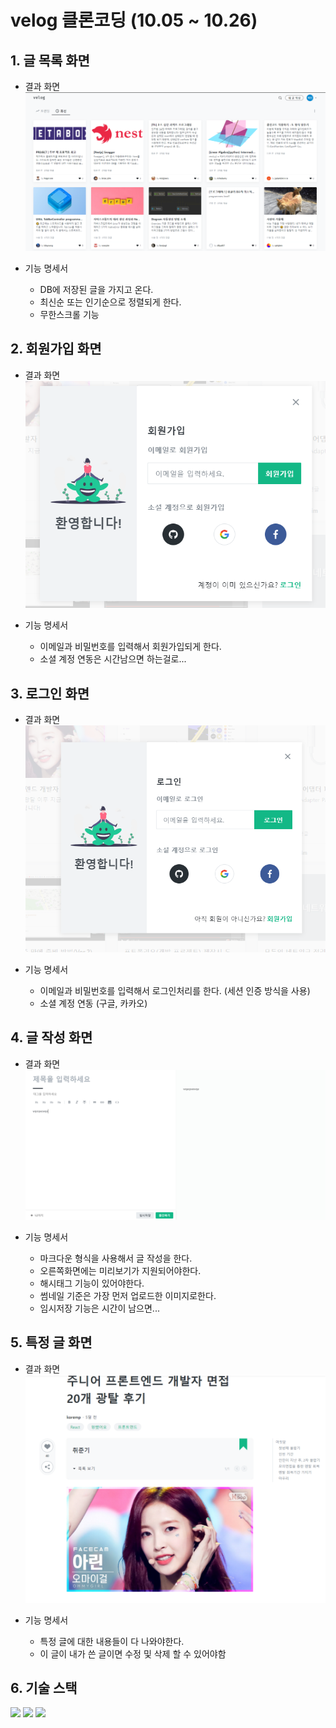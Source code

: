 # velog 클론코딩 (10.05 ~ 10.26)

## 1. 글 목록 화면

- 결과 화면
  ![](./images/list.PNG)

- 기능 명세서

  - DB에 저장된 글을 가지고 온다.
  - 최신순 또는 인기순으로 정렬되게 한다.
  - 무한스크롤 기능

## 2. 회원가입 화면

- 결과 화면   
  ![](./images/signup.PNG)

- 기능 명세서
  - 이메일과 비밀번호를 입력해서 회원가입되게 한다.
  - 소셜 계정 연동은 시간남으면 하는걸로...

## 3. 로그인 화면

- 결과 화면   
  ![](./images/login.PNG)

- 기능 명세서
  - 이메일과 비밀번호를 입력해서 로그인처리를 한다. (세션 인증 방식을 사용)
  - 소셜 계정 연동 (구글, 카카오)

## 4. 글 작성 화면

- 결과 화면   
  ![](./images/write.PNG)

- 기능 명세서
  - 마크다운 형식을 사용해서 글 작성을 한다.
  - 오른쪽화면에는 미리보기가 지원되어야한다.
  - 해시태그 기능이 있어야한다.
  - 썸네일 기준은 가장 먼저 업로드한 이미지로한다.
  - 임시저장 기능은 시간이 남으면...

## 5. 특정 글 화면

- 결과 화면   
  ![](./images/detail.PNG)

- 기능 명세서
  - 특정 글에 대한 내용들이 다 나와야한다.
  - 이 글이 내가 쓴 글이면 수정 및 삭제 할 수 있어야함

## 6. 기술 스택

![](https://img.shields.io/badge/SpringBoot-6DB33F?logo=SpringBoot&logoColor=white)
![](https://img.shields.io/badge/-VueJS-4FC08D?logo=vue.js&logoColor=white)
![](https://img.shields.io/badge/mysql-4479A1?logo=mysql&logoColor=white)
